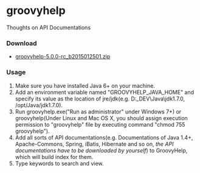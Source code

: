 # groovyhelp
Thoughts on API Documentations

### Download
* [groovyhelp-5.0.0-rc_b2015012501.zip](https://github.com/danielsun1106/groovyhelp/raw/master/distributions/groovyhelp-5.0.0-rc_b2015012501.zip)

### Usage
1. Make sure you have installed Java 6+ on your machine.
2. Add an environment variable named "GROOVYHELP_JAVA_HOME" and specify its value as the location of jre/jdk(e.g. D:\_DEV\Java\jdk1.7.0, /opt/Java/jdk1.7.0).
3. Run groovyhelp.exe("Run as administrator" under Windows 7+) or groovyhelp(Under Linux and Mac OS X, you should assign execution permission to "groovyhelp" file by executing command "chmod 755 groovyhelp").
4. Add all sorts of API documentations(e.g. Documentations of Java 1.4+, Apache-Commons, Spring, iBatis, Hibernate and so on, *the API documentations have to be downloaded by yourself*) to GroovyHelp, which will build index for them.
5. Type keywords to search and view.
